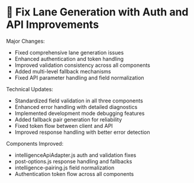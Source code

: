 # 🔄 Fix Lane Generation with Auth and API Improvements

Major Changes:

- Fixed comprehensive lane generation issues
- Enhanced authentication and token handling
- Improved validation consistency across all components
- Added multi-level fallback mechanisms
- Fixed API parameter handling and field normalization

Technical Updates:

- Standardized field validation in all three components
- Enhanced error handling with detailed diagnostics
- Implemented development mode debugging features
- Added fallback pair generation for reliability
- Fixed token flow between client and API
- Improved response handling with better error detection

Components Improved:

- intelligenceApiAdapter.js auth and validation fixes
- post-options.js response handling and fallbacks
- intelligence-pairing.js field normalization
- Authentication token flow across all components

